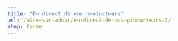 ```yaml
---
title: "En direct de nos producteurs"
url: /aire-sur-adour/en-direct-de-nos-producteurs-2/
shop: ferme
---
```

